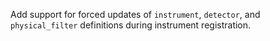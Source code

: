 Add support for forced updates of `instrument`, `detector`, and `physical_filter` definitions during instrument registration.
